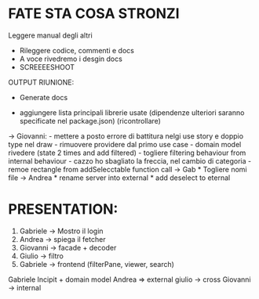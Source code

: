# FATE STA COSA STRONZI

  Leggere manual degli altri
- Rileggere codice, commenti e docs
- A voce rivedremo i desgin docs
- SCREEEESHOOT

OUTPUT RIUNIONE: 
- Generate docs

- aggiungere lista principali librerie usate (dipendenze ulteriori saranno specificate nel package.json) (ricontrollare)

-> Giovanni:
    - mettere a posto errore di battitura nelgi use story e doppio type nel draw
    - rimuovere providere dal primo use case
    - domain model rivedere (state 2 times and add filtered)
    - togliere filtering behaviour from internal behaviour
    -  cazzo ho sbagliato la freccia, nel cambio di categoria
    - remoe rectangle from addSelecctable function call
-> Gab
    * Togliere nomi file
-> Andrea
    * rename server into external
    * add deselect to eternal

# PRESENTATION:

1. Gabriele -> Mostro il login
2. Andrea -> spiega il fetcher
3. Giovanni -> facade + decoder
4. Giulio -> filtro
5. Gabriele -> frontend (filterPane, viewer, search)

Gabriele Incipit + domain model
Andrea => external
giulio -> cross
Giovanni  -> internal



